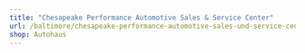 ```yaml
---
title: "Chesapeake Performance Automotive Sales & Service Center"
url: /baltimore/chesapeake-performance-automotive-sales-und-service-center/
shop: Autohaus
---
```

